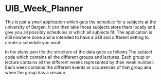 # UIB_Week_Planner

This is just a small application which gets the schedule for a subjects at the university of Bergen.
It can then take those subjects store them locally and give you all possibly schedules in which all subjects fit. 
The application is still nowhere done and is intended to have a GUI and different setting to create a schedule you want. 


In the plans.json file the structure of the data goes as follows
The subject code which contains all the different groups and lectures. Each group or lecture contains all the different weeks represented by their week number. Each week contains the different events or occurences of that group aka when the group has a session. 

